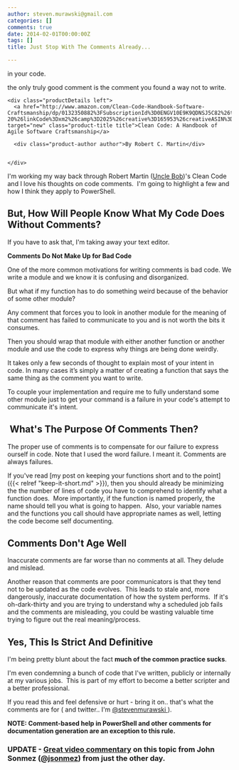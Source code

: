 ```yaml
---
author: steven.murawski@gmail.com
categories: []
comments: true
date: 2014-02-01T00:00:00Z
tags: []
title: Just Stop With The Comments Already...

---
```


in your code.


>

the only truly good comment is the comment you found a way not to write.




  <div class="product-block" class="clear">

    

    <div class="productDetails left">
      <a href="http://www.amazon.com/Clean-Code-Handbook-Software-Craftsmanship/dp/0132350882%3FSubscriptionId%3D0ENGV10E9K9QDNSJ5C82%26tag%3Dinvestipendin-20%26linkCode%3Dxm2%26camp%3D2025%26creative%3D165953%26creativeASIN%3D0132350882" target="new" class="product-title title">Clean Code: A Handbook of Agile Software Craftsmanship</a>
      
      <div class="product-author author">By Robert C. Martin</div>
      

    </div>

  </div>



I'm working my way back through Robert Martin ([Uncle Bob](https://twitter.com/unclebobmartin))'s Clean Code and I love his thoughts on code comments. &nbsp;I'm going to highlight a few and how I think they apply to PowerShell.


## But, How Will People Know What My Code Does Without Comments?



If you have to ask that, I'm taking away your text editor.


>

**Comments Do Not Make Up for Bad Code**


One of the more common motivations for writing comments is bad code. We write a module and we know it is confusing and disorganized.




But what if my function has to do something weird because of the behavior of some other module?


>

Any comment that forces you to look in another module for the meaning of that comment has failed to communicate to you and is not worth the bits it consumes.




Then you should wrap that module with either another function or another module and use the code to express why things are being done weirdly. &nbsp;


>

It takes only a few seconds of thought to explain most of your intent in code. In many cases it’s simply a matter of creating a function that says the same thing as the comment you want to write.




To couple your implementation and require me to fully understand some other module just to get your command is a failure in your code's attempt to communicate it's intent.


## &nbsp;What's The Purpose Of Comments Then?



>

The proper use of comments is to compensate for our failure to express ourself in code. Note that I used the word failure. I meant it. Comments are always failures.




If you've read&nbsp;[my post on keeping your functions short and to the point]({{< relref "keep-it-short.md" >}}), then you should already be minimizing the the number of lines of code you have to comprehend to identify what a function does. &nbsp;More importantly, if the function is named properly, the name should tell you what is going to happen. &nbsp;Also, your variable names and the functions you call should have appropriate names as well, letting the code become self documenting.


## Comments Don't Age Well



>

Inaccurate comments are far worse than no comments at all. They delude and mislead.




Another reason that comments are poor communicators is that they tend not to be updated as the code evolves. &nbsp;This leads to stale and, more dangerously, inaccurate documentation of how the system performs. &nbsp;If it's oh-dark-thirty and you are trying to understand why a scheduled job fails and the comments are misleading, you could be wasting valuable time trying to figure out the real meaning/process.


## Yes, This Is Strict And Definitive



I'm being pretty blunt about the fact **much of the common practice sucks**. &nbsp;


I'm even condemning a bunch of code that I've written, publicly or internally at my various jobs. &nbsp;This is part of my effort to become a better scripter and a better professional. &nbsp;


If you read this and feel defensive or hurt - bring it on.. that's what the comments are for ( and twitter.. I'm [@stevenmurawski&nbsp;](https://twitter.com/stevenmurawski)). &nbsp;


**NOTE: Comment-based help in PowerShell and other comments for documentation generation are an exception to this rule.**


### **UPDATE - [Great video commentary](http://simpleprogrammer.com/2014/02/13/comment-code/) on this topic from John Sonmez ([@jsonmez](https://twitter.com/jsonmez)) from just the other day.**


